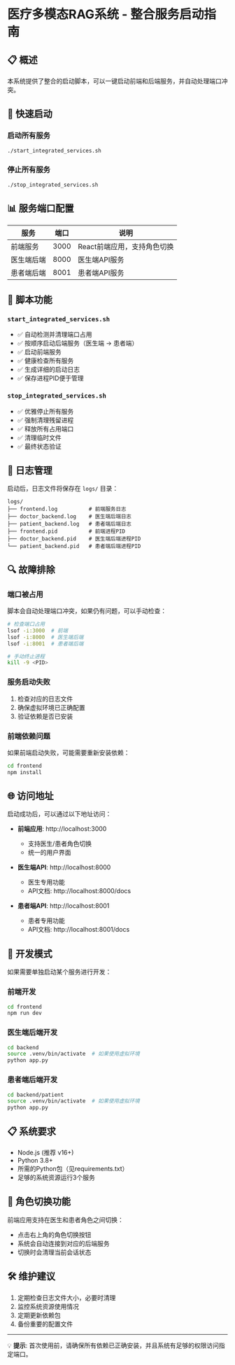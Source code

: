 # 医疗多模态RAG系统 - 整合服务启动指南

## 📋 概述

本系统提供了整合的启动脚本，可以一键启动前端和后端服务，并自动处理端口冲突。

## 🚀 快速启动

### 启动所有服务
```bash
./start_integrated_services.sh
```

### 停止所有服务
```bash
./stop_integrated_services.sh
```

## 📊 服务端口配置

| 服务 | 端口 | 说明 |
|------|------|------|
| 前端服务 | 3000 | React前端应用，支持角色切换 |
| 医生端后端 | 8000 | 医生端API服务 |
| 患者端后端 | 8001 | 患者端API服务 |

## 🔧 脚本功能

### `start_integrated_services.sh`
- ✅ 自动检测并清理端口占用
- ✅ 按顺序启动后端服务（医生端 → 患者端）
- ✅ 启动前端服务
- ✅ 健康检查所有服务
- ✅ 生成详细的启动日志
- ✅ 保存进程PID便于管理

### `stop_integrated_services.sh`
- ✅ 优雅停止所有服务
- ✅ 强制清理残留进程
- ✅ 释放所有占用端口
- ✅ 清理临时文件
- ✅ 最终状态验证

## 📝 日志管理

启动后，日志文件将保存在 `logs/` 目录：

```
logs/
├── frontend.log          # 前端服务日志
├── doctor_backend.log    # 医生端后端日志
├── patient_backend.log   # 患者端后端日志
├── frontend.pid          # 前端进程PID
├── doctor_backend.pid    # 医生端后端进程PID
└── patient_backend.pid   # 患者端后端进程PID
```

## 🔍 故障排除

### 端口被占用
脚本会自动处理端口冲突，如果仍有问题，可以手动检查：
```bash
# 检查端口占用
lsof -i:3000  # 前端
lsof -i:8000  # 医生端后端
lsof -i:8001  # 患者端后端

# 手动终止进程
kill -9 <PID>
```

### 服务启动失败
1. 检查对应的日志文件
2. 确保虚拟环境已正确配置
3. 验证依赖是否已安装

### 前端依赖问题
如果前端启动失败，可能需要重新安装依赖：
```bash
cd frontend
npm install
```

## 🌐 访问地址

启动成功后，可以通过以下地址访问：

- **前端应用**: http://localhost:3000
  - 支持医生/患者角色切换
  - 统一的用户界面
  
- **医生端API**: http://localhost:8000
  - 医生专用功能
  - API文档: http://localhost:8000/docs
  
- **患者端API**: http://localhost:8001
  - 患者专用功能
  - API文档: http://localhost:8001/docs

## 🔄 开发模式

如果需要单独启动某个服务进行开发：

### 前端开发
```bash
cd frontend
npm run dev
```

### 医生端后端开发
```bash
cd backend
source .venv/bin/activate  # 如果使用虚拟环境
python app.py
```

### 患者端后端开发
```bash
cd backend/patient
source .venv/bin/activate  # 如果使用虚拟环境
python app.py
```

## 📋 系统要求

- Node.js (推荐 v16+)
- Python 3.8+
- 所需的Python包（见requirements.txt）
- 足够的系统资源运行3个服务

## 🎯 角色切换功能

前端应用支持在医生和患者角色之间切换：
- 点击右上角的角色切换按钮
- 系统会自动连接到对应的后端服务
- 切换时会清理当前会话状态

## 🛠️ 维护建议

1. 定期检查日志文件大小，必要时清理
2. 监控系统资源使用情况
3. 定期更新依赖包
4. 备份重要的配置文件

---

💡 **提示**: 首次使用前，请确保所有依赖已正确安装，并且系统有足够的权限访问指定端口。